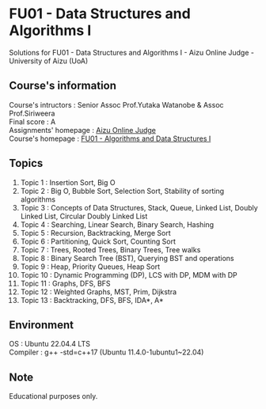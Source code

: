 # FU01 - Data Structures and Algorithms I
Solutions for FU01 - Data Structures and Algorithms I - Aizu Online Judge - University of Aizu (UoA)<br />

## Course's information
Course's intructors : Senior Assoc Prof.Yutaka Watanobe & Assoc Prof.Siriweera <br />
Final score : A <br />
Assignments' homepage : [Aizu Online Judge](https://onlinejudge.u-aizu.ac.jp/courses/lesson/1/ALDS1/all) <br />
Course's homepage : [FU01 - Algorithms and Data Structures I](https://u-aizu.ac.jp/course/alg1/) <br />

## Topics
1. Topic 1 : Insertion Sort, Big O
2. Topic 2 : Big O, Bubble Sort, Selection Sort, Stability of sorting algorithms
3. Topic 3 : Concepts of Data Structures, Stack, Queue, Linked List, Doubly Linked List, Circular Doubly Linked List
4. Topic 4 : Searching, Linear Search, Binary Search, Hashing
5. Topic 5 : Recursion, Backtracking, Merge Sort
6. Topic 6 : Partitioning, Quick Sort, Counting Sort
7. Topic 7 : Trees, Rooted Trees, Binary Trees, Tree walks
8. Topic 8 : Binary Search Tree (BST), Querying BST and operations
9. Topic 9 : Heap, Priority Queues, Heap Sort
10. Topic 10 : Dynamic Programming (DP), LCS with DP, MDM with DP
11. Topic 11 : Graphs, DFS, BFS
12. Topic 12 : Weighted Graphs, MST, Prim, Dijkstra
13. Topic 13 : Backtracking, DFS, BFS, IDA*, A*

## Environment
OS : Ubuntu 22.04.4 LTS <br />
Compiler : g++ -std=c++17 (Ubuntu 11.4.0-1ubuntu1~22.04) <br />

## Note
Educational purposes only. <br />
